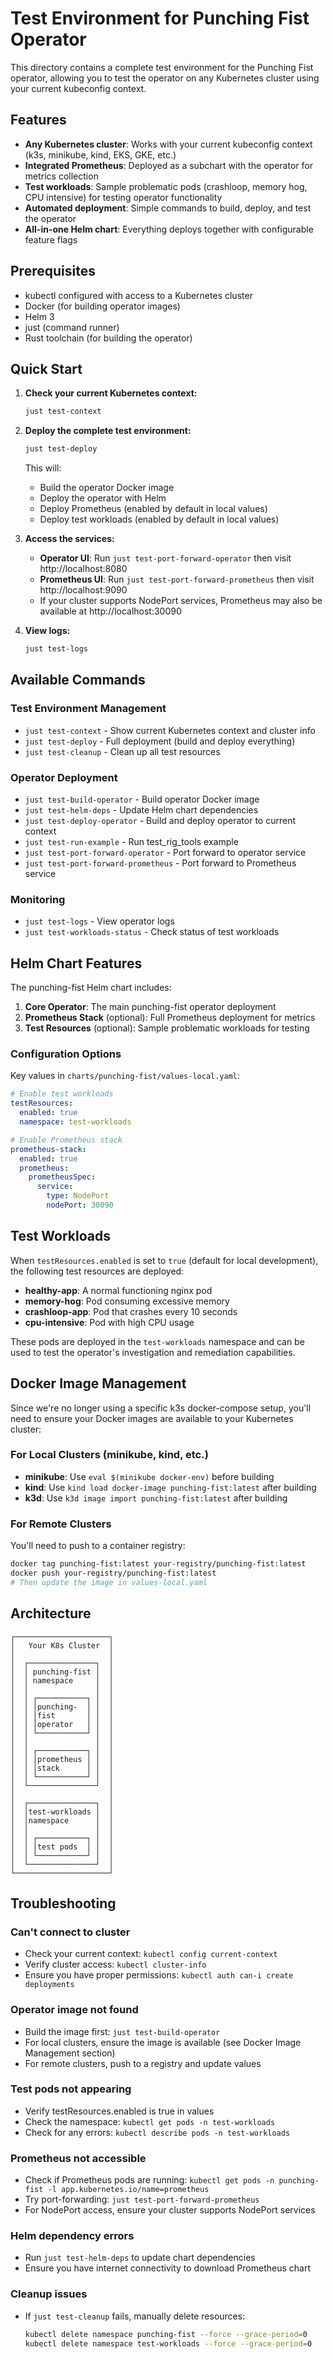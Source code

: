 # Test Environment for Punching Fist Operator

This directory contains a complete test environment for the Punching Fist operator, allowing you to test the operator on any Kubernetes cluster using your current kubeconfig context.

## Features

- **Any Kubernetes cluster**: Works with your current kubeconfig context (k3s, minikube, kind, EKS, GKE, etc.)
- **Integrated Prometheus**: Deployed as a subchart with the operator for metrics collection
- **Test workloads**: Sample problematic pods (crashloop, memory hog, CPU intensive) for testing operator functionality
- **Automated deployment**: Simple commands to build, deploy, and test the operator
- **All-in-one Helm chart**: Everything deploys together with configurable feature flags

## Prerequisites

- kubectl configured with access to a Kubernetes cluster
- Docker (for building operator images)
- Helm 3
- just (command runner)
- Rust toolchain (for building the operator)

## Quick Start

1. **Check your current Kubernetes context:**
   ```bash
   just test-context
   ```

2. **Deploy the complete test environment:**
   ```bash
   just test-deploy
   ```
   This will:
   - Build the operator Docker image
   - Deploy the operator with Helm
   - Deploy Prometheus (enabled by default in local values)
   - Deploy test workloads (enabled by default in local values)

3. **Access the services:**
   - **Operator UI**: Run `just test-port-forward-operator` then visit http://localhost:8080
   - **Prometheus UI**: Run `just test-port-forward-prometheus` then visit http://localhost:9090
   - If your cluster supports NodePort services, Prometheus may also be available at http://localhost:30090

4. **View logs:**
   ```bash
   just test-logs
   ```

## Available Commands

### Test Environment Management
- `just test-context` - Show current Kubernetes context and cluster info
- `just test-deploy` - Full deployment (build and deploy everything)
- `just test-cleanup` - Clean up all test resources

### Operator Deployment
- `just test-build-operator` - Build operator Docker image
- `just test-helm-deps` - Update Helm chart dependencies
- `just test-deploy-operator` - Build and deploy operator to current context
- `just test-run-example` - Run test_rig_tools example
- `just test-port-forward-operator` - Port forward to operator service
- `just test-port-forward-prometheus` - Port forward to Prometheus service

### Monitoring
- `just test-logs` - View operator logs
- `just test-workloads-status` - Check status of test workloads

## Helm Chart Features

The punching-fist Helm chart includes:

1. **Core Operator**: The main punching-fist operator deployment
2. **Prometheus Stack** (optional): Full Prometheus deployment for metrics
3. **Test Resources** (optional): Sample problematic workloads for testing

### Configuration Options

Key values in `charts/punching-fist/values-local.yaml`:

```yaml
# Enable test workloads
testResources:
  enabled: true
  namespace: test-workloads

# Enable Prometheus stack
prometheus-stack:
  enabled: true
  prometheus:
    prometheusSpec:
      service:
        type: NodePort
        nodePort: 30090
```

## Test Workloads

When `testResources.enabled` is set to `true` (default for local development), the following test resources are deployed:

- **healthy-app**: A normal functioning nginx pod
- **memory-hog**: Pod consuming excessive memory
- **crashloop-app**: Pod that crashes every 10 seconds
- **cpu-intensive**: Pod with high CPU usage

These pods are deployed in the `test-workloads` namespace and can be used to test the operator's investigation and remediation capabilities.

## Docker Image Management

Since we're no longer using a specific k3s docker-compose setup, you'll need to ensure your Docker images are available to your Kubernetes cluster:

### For Local Clusters (minikube, kind, etc.)
- **minikube**: Use `eval $(minikube docker-env)` before building
- **kind**: Use `kind load docker-image punching-fist:latest` after building
- **k3d**: Use `k3d image import punching-fist:latest` after building

### For Remote Clusters
You'll need to push to a container registry:
```bash
docker tag punching-fist:latest your-registry/punching-fist:latest
docker push your-registry/punching-fist:latest
# Then update the image in values-local.yaml
```

## Architecture

```
┌─────────────────────┐
│   Your K8s Cluster  │
│                     │
│  ┌───────────────┐  │
│  │ punching-fist │  │
│  │ namespace     │  │
│  │               │  │
│  │ ┌───────────┐ │  │
│  │ │punching-  │ │  │
│  │ │fist       │ │  │
│  │ │operator   │ │  │
│  │ └───────────┘ │  │
│  │               │  │
│  │ ┌───────────┐ │  │
│  │ │prometheus │ │  │
│  │ │stack      │ │  │
│  │ └───────────┘ │  │
│  └───────────────┘  │
│                     │
│  ┌───────────────┐  │
│  │test-workloads │  │
│  │namespace      │  │
│  │               │  │
│  │ ┌───────────┐ │  │
│  │ │test pods  │ │  │
│  │ └───────────┘ │  │
│  └───────────────┘  │
└─────────────────────┘
```

## Troubleshooting

### Can't connect to cluster
- Check your current context: `kubectl config current-context`
- Verify cluster access: `kubectl cluster-info`
- Ensure you have proper permissions: `kubectl auth can-i create deployments`

### Operator image not found
- Build the image first: `just test-build-operator`
- For local clusters, ensure the image is available (see Docker Image Management section)
- For remote clusters, push to a registry and update values

### Test pods not appearing
- Verify testResources.enabled is true in values
- Check the namespace: `kubectl get pods -n test-workloads`
- Check for any errors: `kubectl describe pods -n test-workloads`

### Prometheus not accessible
- Check if Prometheus pods are running: `kubectl get pods -n punching-fist -l app.kubernetes.io/name=prometheus`
- Try port-forwarding: `just test-port-forward-prometheus`
- For NodePort access, ensure your cluster supports NodePort services

### Helm dependency errors
- Run `just test-helm-deps` to update chart dependencies
- Ensure you have internet connectivity to download Prometheus chart

### Cleanup issues
- If `just test-cleanup` fails, manually delete resources:
  ```bash
  kubectl delete namespace punching-fist --force --grace-period=0
  kubectl delete namespace test-workloads --force --grace-period=0
  ``` 